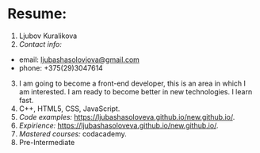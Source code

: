 # Resume:
1. Ljubov Kuralikova
2. *Contact info:*
  * email: ljubashasolovjova@gmail.com
  * phone: +375(29)3047614
3. I am going to become a front-end developer, this is an area in which I am interested. I am ready to become better in new technologies. I learn fast.
4. C++, HTML5, CSS, JavaScript.
5. *Code examples:* https://ljubashasoloveva.github.io/new.github.io/.
6. *Expirience:* https://ljubashasoloveva.github.io/new.github.io/.
7. *Mastered courses:* codacademy.
8. Pre-Intermediate
